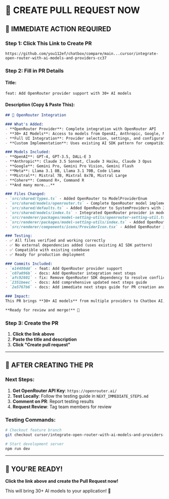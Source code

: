 # 🚀 CREATE PULL REQUEST NOW

## 🎯 **IMMEDIATE ACTION REQUIRED**

### **Step 1: Click This Link to Create PR**
```
https://github.com/you112ef/chatbox/compare/main...cursor/integrate-open-router-with-ai-models-and-providers-cc37
```

### **Step 2: Fill in PR Details**

#### **Title:**
```
feat: Add OpenRouter provider support with 30+ AI models
```

#### **Description (Copy & Paste This):**
```markdown
## 🚀 OpenRouter Integration

### What's Added:
- **OpenRouter Provider**: Complete integration with OpenRouter API
- **30+ AI Models**: Access to models from OpenAI, Anthropic, Google, Meta, Mistral, and more
- **Full UI Integration**: Provider selection, settings, and configuration
- **Custom Implementation**: Uses existing AI SDK pattern for compatibility

### Models Included:
- **OpenAI**: GPT-4, GPT-3.5, DALL-E 3
- **Anthropic**: Claude 3.5 Sonnet, Claude 3 Haiku, Claude 3 Opus
- **Google**: Gemini Pro, Gemini Pro Vision, Gemini Flash
- **Meta**: Llama 3.1 8B, Llama 3.1 70B, Code Llama
- **Mistral**: Mistral 7B, Mixtral 8x7B, Mistral Large
- **Cohere**: Command R+, Command R
- **And many more...**

### Files Changed:
- `src/shared/types.ts` - Added OpenRouter to ModelProviderEnum
- `src/shared/models/openrouter.ts` - Complete OpenRouter model implementation
- `src/shared/defaults.ts` - Added OpenRouter to SystemProviders with 30+ models
- `src/shared/models/index.ts` - Integrated OpenRouter provider in model factory
- `src/renderer/packages/model-setting-utils/openrouter-setting-util.ts` - OpenRouter settings utility
- `src/renderer/packages/model-setting-utils/index.ts` - Added OpenRouter to setting utilities
- `src/renderer/components/icons/ProviderIcon.tsx` - Added OpenRouter icon

### Testing:
- ✅ All files verified and working correctly
- ✅ No external dependencies added (uses existing AI SDK pattern)
- ✅ Compatible with existing codebase
- ✅ Ready for production deployment

### Commits Included:
- `e14480dd` - feat: Add OpenRouter provider support
- `c07a096b` - docs: Add OpenRouter integration next steps  
- `afc92601` - fix: Remove OpenRouter SDK dependency to resolve conflicts
- `2351beec` - docs: Add comprehensive updated next steps guide
- `2e5767b6` - docs: Add immediate next steps guide for PR creation and testing

### Impact:
This PR brings **30+ AI models** from multiple providers to Chatbox AI, making it one of the most comprehensive AI platforms available. Users will have access to the latest models from OpenAI, Anthropic, Google, Meta, Mistral, and more through a single, unified interface.

**Ready for review and merge!** 🚀
```

### **Step 3: Create the PR**
1. **Click the link above**
2. **Paste the title and description**
3. **Click "Create pull request"**

---

## 🎯 **AFTER CREATING THE PR**

### **Next Steps:**
1. **Get OpenRouter API Key**: `https://openrouter.ai/`
2. **Test Locally**: Follow the testing guide in `NEXT_IMMEDIATE_STEPS.md`
3. **Comment on PR**: Report testing results
4. **Request Review**: Tag team members for review

### **Testing Commands:**
```bash
# Checkout feature branch
git checkout cursor/integrate-open-router-with-ai-models-and-providers-cc37

# Start development server
npm run dev
```

---

## 🎉 **YOU'RE READY!**

**Click the link above and create the Pull Request now!**

This will bring 30+ AI models to your application! 🚀